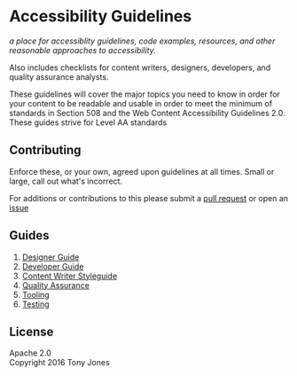 # Accessibility Guidelines
*a place for accessiblity guidelines, code examples, resources, and other reasonable approaches to accessibility.*

Also includes checklists for content writers, designers, developers, and quality assurance analysts.

These guidelines will cover the major topics you need to know in order for your content to be readable and usable in order to meet the minimum of standards in Section 508 and the Web Content Accessibility Guidelines 2.0. These guides strive for Level AA standards 

## Contributing

Enforce these, or your own, agreed upon guidelines at all times. Small or large, call out what's incorrect. 

For additions or contributions to this please submit a [pull request](https://github.com/tony-jones/accessibility-guides/pulls) or open an [issue](https://github.com/tony-jones/accessibility-guides/issues/new)
 
## Guides

  1. [Designer Guide](designers/README.md)
  1. [Developer Guide](developers/README.md)
  1. [Content Writer Styleguide](content-writers/README.md)
  1. [Quality Assurance](quality-assurance/README.md)
  1. [Tooling](tooling/README.md)
  1. [Testing](testing/README.md)

## License

Apache 2.0  
Copyright 2016 Tony Jones
